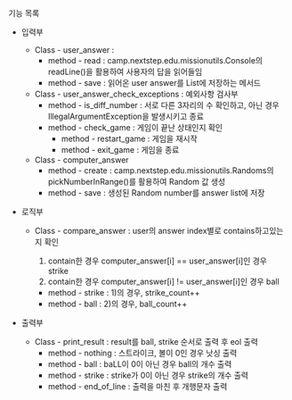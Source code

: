 기능 목록
- 입력부
  - Class - user_answer : 
    - method - read : camp.nextstep.edu.missionutils.Console의 readLine()을 활용하여 사용자의 답을 읽어들임
    - method - save : 읽어온 user answer를 List에 저장하는 메서드
  - Class - user_answer_check_exceptions : 예외사항 검사부
    - method - is_diff_number : 서로 다른 3자리의 수 확인하고, 아닌 경우 IllegalArgumentException을 발생시키고 종료
    - method - check_game : 게임이 끝난 상태인지 확인 
      - method - restart_game : 게임을 재시작
      - method - exit_game : 게임을 종료
  - Class - computer_answer
      - method - create : camp.nextstep.edu.missionutils.Randoms의 pickNumberInRange()를 활용하여 Random 값 생성
      - method - save : 생성된 Random number를 answer list에 저장 
- 로직부
  - Class - compare_answer : user의 answer index별로 contains하고있는지 확인
    1) contain한 경우 computer_answer[i] == user_answer[i]인 경우 strike
    2) contain한 경우 computer_answer[i] != user_answer[i]인 경우 ball
  
    - method - strike : 1)의 경우, strike_count++
    - method - ball : 2)의 경우, ball_count++
  
- 출력부
  - Class - print_result : result를 ball, strike 순서로 출력 후 eol 출력
    - method - nothing : 스트라이크, 볼이 0인 경우 낫싱 출력
    - method - ball : baLL이 0이 아닌 경우 ball의 개수 출력
    - method - strike : strike가 0이 아닌 경우 strike의 개수 출력
    - method - end_of_line : 출력을 마친 후 개행문자 출력

